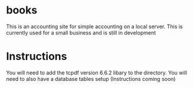 # books
This is an accounting site for simple accounting on a local server. This is currently used for a small business and is still in development

# Instructions
You will need to add the tcpdf version 6.6.2 libary to the directory.
You will need to also have a database tables setup (Instructions coming soon)
